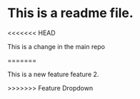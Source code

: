 <h1> This is a readme file.</h1>
<<<<<<< HEAD
<p> This is a change in the main repo</p>
=======
<p> This is a new feature feature 2.</p>
>>>>>>> Feature Dropdown
